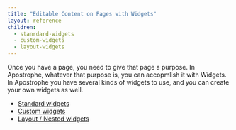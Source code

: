 ```yaml
---
title: "Editable Content on Pages with Widgets"
layout: reference
children:
  - stanrdard-widgets
  - custom-widgets
  - layout-widgets
---
```


Once you have a page, you need to give that page a purpose. In Apostrophe, whatever that purpose is, you can accopmlish it with Widgets. In Apostrophe you have several kinds of widgets to use, and you can create your own widgets as well.

* [Standard widgets](tutorials/core-concepts/02-editable-content-on-pages/standard-widgets.md)
* [Custom widgets](tutorials/core-concepts/02-editable-content-on-pages/custom-widgets.md)
* [Layout / Nested widgets](tutorials/core-concepts/02-editable-content-on-pages/layout-widgets.md)